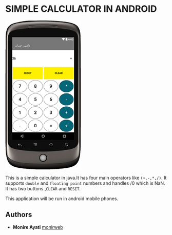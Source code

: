 # SIMPLE CALCULATOR IN ANDROID

![calculator-android](https://github.com/monirweb/calculator-android/blob/master/calculator-pic.png "SIMPLE CALCULATOR IN ANDROID")


This is a simple calculator in java.It has four main operators like `(+,-,*,/)`.
It supports `double` and `floating point` numbers and handles /0 which is  NaN.
It has two buttons ,`CLEAR` and `RESET`.
 
This application will be run in android mobile phones.

### 

## Authors

* **Monire Ayati** [monirweb](https://github.com/monirweb)

